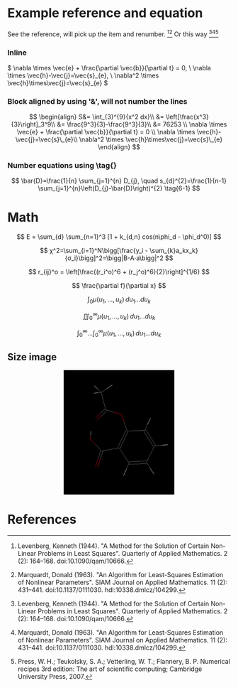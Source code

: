 # Example  reference and equation 

See the reference, will pick up the item and renumber. [^1][^2]
Or this way [^1][^2][^3]

### Inline
$
\nabla \times \vec{e} + \frac{\partial \vec{b}}{\partial t} = 0, \\
\nabla \times \vec{h}-\vec{j}=\vec{s}\_{e}, \\
\nabla^2 \times \vec{h}\times\vec{j}=\vec{s}\_{e}
$

### Block aligned by using '&', will not number the lines
$$
\begin{align} 
S&= \int_{3}^{9}{x^2 dx}\\ 
&= \left[\frac{x^3}{3}\right]_3^9\\ 
&= \frac{9^3}{3}-\frac{9^3}{3}\\ 
&= 76253 \\
\nabla \times \vec{e} + \frac{\partial \vec{b}}{\partial t} = 0 \\
\nabla \times \vec{h}-\vec{j}=\vec{s}\_{e}\\
\nabla^2 \times \vec{h}\times\vec{j}=\vec{s}\_{e}
\end{align}
$$

### Number equations using \tag{}
$$
\bar{D}=\frac{1}{n} \sum_{j=1}^{n} D_{j}, \quad s_{d}^{2}=\frac{1}{n-1} \sum_{j=1}^{n}\left(D_{j}-\bar{D}\right)^{2}        \tag{6-1}
$$


# Math

$$
E = \sum_{d} \sum_{n=1}^3 [1 + k_{d,n} cos(n\phi_d - \phi_d^0)]
$$

$$
χ^2=\sum_{i=1}^N\bigg[\frac{y_i - \sum_{k}a_kx_k}{σ_i}\bigg]^2=\bigg|B-A⋅a\bigg|^2	  
$$

$$
r_{ij}^o = \left[\frac{(r_i^o)^6 + (r_j^o)^6}{2}\right]^{1/6}
$$

$$
\frac{\partial f}{\partial x}
$$

$$
\int_0 \mu(u_1,\dots,u_k) \,du_1 \dots du_k
$$

$$
\iiint_0^\infty \mu(u_1,\dots,u_k) \,du_1 \dots du_k
$$

$$
\int_0^\infty ...\int_0^\infty\mu(u_1,\dots,u_k) \,du_1 \dots du_k
$$


## Size image
<img src="../Tutorials/Project/aspirin.png" 
    alt="alt text" 
    width="250" height="280"
    style="display: block; margin: 0 auto"/>


# References
[^1]: Levenberg, Kenneth (1944). "A Method for the Solution of Certain Non-Linear Problems in Least Squares". Quarterly of Applied Mathematics. 2 (2): 164–168. doi:10.1090/qam/10666.
[^2]: Marquardt, Donald (1963). "An Algorithm for Least-Squares Estimation of Nonlinear Parameters". SIAM Journal on Applied Mathematics. 11 (2): 431–441. doi:10.1137/0111030. hdl:10338.dmlcz/104299.
[^3]: Press, W. H.; Teukolsky, S. A.; Vetterling, W. T.; Flannery, B. P. Numerical recipes 3rd edition: The art of scientific computing; Cambridge University Press, 2007.
